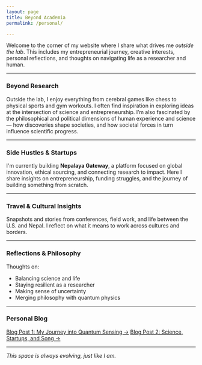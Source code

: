 ```yaml
---
layout: page
title: Beyond Academia
permalink: /personal/

---
```

Welcome to the corner of my website where I share what drives me *outside the lab*. This includes my entrepreneurial journey, creative interests, personal reflections, and thoughts on navigating life as a researcher and human.

---

### Beyond Research

Outside the lab, I enjoy everything from cerebral games like chess to physical sports and gym workouts. I often find inspiration in exploring ideas at the intersection of science and entrepreneurship. I’m also fascinated by the philosophical and political dimensions of human experience and science — how discoveries shape societies, and how societal forces in turn influence scientific progress.

---

### Side Hustles & Startups

I'm currently building **Nepalaya Gateway**, a platform focused on global innovation, ethical sourcing, and connecting research to impact. Here I share insights on entrepreneurship, funding struggles, and the journey of building something from scratch.

---

### Travel & Cultural Insights

Snapshots and stories from conferences, field work, and life between the U.S. and Nepal. I reflect on what it means to work across cultures and borders.

---

### Reflections & Philosophy

Thoughts on:
- Balancing science and life
- Staying resilient as a researcher
- Making sense of uncertainty
- Merging philosophy with quantum physics

---

### Personal Blog

[Blog Post 1: My Journey into Quantum Sensing →](/posts/my-journey-quantum)
[Blog Post 2: Science, Startups, and  Song →](/posts/)

---

*This space is always evolving, just like I am.*
